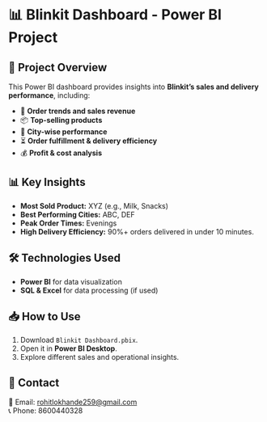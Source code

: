 # 📊 Blinkit Dashboard - Power BI Project

## 📌 Project Overview
This Power BI dashboard provides insights into **Blinkit’s sales and delivery performance**, including:
- 🛒 **Order trends and sales revenue**
- 📦 **Top-selling products**
- 📍 **City-wise performance**
- ⏳ **Order fulfillment & delivery efficiency**
- 💰 **Profit & cost analysis**

## 📊 Key Insights
- **Most Sold Product:** XYZ (e.g., Milk, Snacks)
- **Best Performing Cities:** ABC, DEF
- **Peak Order Times:** Evenings
- **High Delivery Efficiency:** 90%+ orders delivered in under 10 minutes.

## 🛠 Technologies Used
- **Power BI** for data visualization
- **SQL & Excel** for data processing (if used)

## 📥 How to Use
1. Download `Blinkit Dashboard.pbix`.
2. Open it in **Power BI Desktop**.
3. Explore different sales and operational insights.

## 📩 Contact
📧 Email: rohitlokhande259@gmail.com  
📞 Phone: 8600440328  
